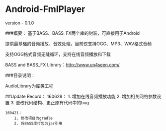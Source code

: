 # Android-FmlPlayer

version - 0.1.0

###概要：
基于BASS、BASS_FX两个库的封装，可直接用于Android

提供最基础的音频播放、音效处理，目前仅支持OGG、MP3、WAV格式音频

支持OGG格式音频无缝循环，支持在线音频播放和下载

BASS and BASS_FX Library：http://www.un4seen.com/

###目录说明：

AudioLibrary为库类工程

##Update Record：
    160628：
        1. 增加在线音频播放功能
        2. 增加相关网络参数设置
        3. 更改代码结构、更正原有代码中的bug

    160421：
        1. 修改项目为gradle
        2. 将BASS库打包为jar引用